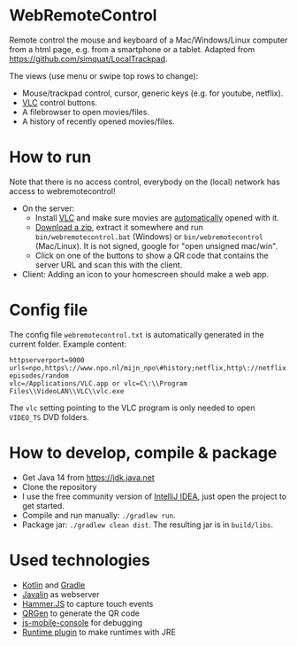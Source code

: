 # WebRemoteControl
Remote control the mouse and keyboard of a Mac/Windows/Linux computer from a html page, e.g. from a smartphone or a tablet.
Adapted from https://github.com/simquat/LocalTrackpad.

The views (use menu or swipe top rows to change):

- Mouse/trackpad control, cursor, generic keys (e.g. for youtube, netflix).
- [VLC](https://www.videolan.org/vlc/index.html) control buttons.
- A filebrowser to open movies/files.
- A history of recently opened movies/files.

# How to run
Note that there is no access control, everybody on the (local) network has access to webremotecontrol!

* On the server:
    * Install [VLC](https://www.videolan.org/vlc/index.html) and make sure movies are [automatically](https://wiki.videolan.org/VLC_HowTo/Make_VLC_the_default_player/) opened with it.
    * [Download a zip](https://github.com/wolfgangasdf/WebRemoteControl/releases), extract it somewhere and run 
    `bin/webremotecontrol.bat` (Windows) or `bin/webremotecontrol` (Mac/Linux). It is not signed, google for "open unsigned mac/win".
    * Click on one of the buttons to show a QR code that contains the server URL and scan this with the client.
* Client: Adding an icon to your homescreen should make a web app.

# Config file
The config file `webremotecontrol.txt` is automatically generated in the current folder. Example content:

    httpserverport=9000
    urls=npo,https\://www.npo.nl/mijn_npo\#history;netflix,http\://netflix.com;youtube,http\://youtube.com;southpark,http\://southpark.cc.com/full-episodes/random
    vlc=/Applications/VLC.app or vlc=C\:\\Program Files\\VideoLAN\\VLC\\vlc.exe


The `vlc` setting pointing to the VLC program is only needed to open `VIDEO_TS` DVD folders.

# How to develop, compile & package

* Get Java 14 from https://jdk.java.net
* Clone the repository
* I use the free community version of [IntelliJ IDEA](https://www.jetbrains.com/idea/download/), just open the project to get started.
* Compile and run manually: `./gradlew run`.
* Package jar: `./gradlew clean dist`. The resulting jar is in `build/libs`.

# Used technologies

* [Kotlin](https://kotlinlang.org/) and [Gradle](https://gradle.org/)
* [Javalin](https://javalin.io/) as webserver
* [Hammer.JS](http://hammerjs.github.io/) to capture touch events
* [QRGen](https://github.com/kenglxn/QRGen) to generate the QR code
* [js-mobile-console](https://github.com/B1naryStudio/js-mobile-console) for debugging
* [Runtime plugin](https://github.com/beryx/badass-runtime-plugin) to make runtimes with JRE

